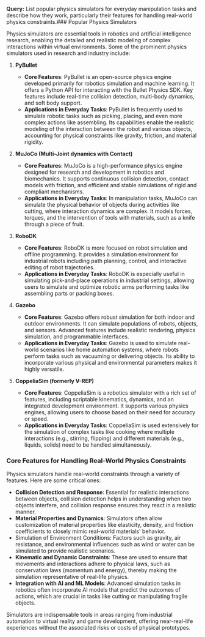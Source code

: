**Query:**
List popular physics simulators for everyday manipulation tasks and describe how they work, particularly their features for handling real-world physics constraints.### Popular Physics Simulators

Physics simulators are essential tools in robotics and artificial intelligence research, enabling the detailed and realistic modeling of complex interactions within virtual environments. Some of the prominent physics simulators used in research and industry include:

1. **PyBullet**
   - **Core Features**: PyBullet is an open-source physics engine developed primarily for robotics simulation and machine learning. It offers a Python API for interacting with the Bullet Physics SDK. Key features include real-time collision detection, multi-body dynamics, and soft body support.
   - **Applications in Everyday Tasks**: PyBullet is frequently used to simulate robotic tasks such as picking, placing, and even more complex actions like assembling. Its capabilities enable the realistic modeling of the interaction between the robot and various objects, accounting for physical constraints like gravity, friction, and material rigidity.

2. **MuJoCo (Multi-Joint dynamics with Contact)**
   - **Core Features**: MuJoCo is a high-performance physics engine designed for research and development in robotics and biomechanics. It supports continuous collision detection, contact models with friction, and efficient and stable simulations of rigid and compliant mechanisms.
   - **Applications in Everyday Tasks**: In manipulation tasks, MuJoCo can simulate the physical behavior of objects during activities like cutting, where interaction dynamics are complex. It models forces, torques, and the intervention of tools with materials, such as a knife through a piece of fruit.

3. **RoboDK**
   - **Core Features**: RoboDK is more focused on robot simulation and offline programming. It provides a simulation environment for industrial robots including path planning, control, and interactive editing of robot trajectories.
   - **Applications in Everyday Tasks**: RoboDK is especially useful in simulating pick-and-place operations in industrial settings, allowing users to simulate and optimize robotic arms performing tasks like assembling parts or packing boxes.

4. **Gazebo**
   - **Core Features**: Gazebo offers robust simulation for both indoor and outdoor environments. It can simulate populations of robots, objects, and sensors. Advanced features include realistic rendering, physics simulation, and programmable interfaces.
   - **Applications in Everyday Tasks**: Gazebo is used to simulate real-world scenarios like home automation systems, where robots perform tasks such as vacuuming or delivering objects. Its ability to incorporate various physical and environmental parameters makes it highly versatile.

5. **CoppeliaSim (formerly V-REP)**
   - **Core Features**: CoppeliaSim is a robotics simulator with a rich set of features, including scriptable kinematics, dynamics, and an integrated development environment. It supports various physics engines, allowing users to choose based on their need for accuracy or speed.
   - **Applications in Everyday Tasks**: CoppeliaSim is used extensively for the simulation of complex tasks like cooking where multiple interactions (e.g., stirring, flipping) and different materials (e.g., liquids, solids) need to be handled simultaneously.

### Core Features for Handling Real-World Physics Constraints

Physics simulators handle real-world constraints through a variety of features. Here are some critical ones:

- **Collision Detection and Response**: Essential for realistic interactions between objects, collision detection helps in understanding when two objects interfere, and collision response ensures they react in a realistic manner.
- **Material Properties and Dynamics**: Simulators often allow customization of material properties like elasticity, density, and friction coefficients to closely mimic real-world materials' behavior.
- Simulation of Environment Conditions: Factors such as gravity, air resistance, and environmental influences such as wind or water can be simulated to provide realistic scenarios.
- **Kinematic and Dynamic Constraints**: These are used to ensure that movements and interactions adhere to physical laws, such as conservation laws (momentum and energy), thereby making the simulation representative of real-life physics.
- **Integration with AI and ML Models**: Advanced simulation tasks in robotics often incorporate AI models that predict the outcomes of actions, which are crucial in tasks like cutting or manipulating fragile objects.

Simulators are indispensable tools in areas ranging from industrial automation to virtual reality and game development, offering near-real-life experiences without the associated risks or costs of physical prototypes.
